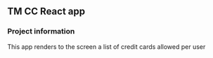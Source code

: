 ## TM CC React app

### Project information

This app renders to the screen a list of credit cards allowed per user